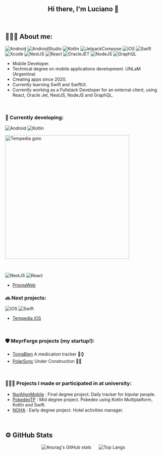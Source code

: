 <div align="center">

## Hi there, I'm Luciano 👋

</div>
<br>

## 🙋🏻‍♂️ About me:

![Android](https://img.shields.io/badge/Android-Green?style=plastic&logo=android&logoColor=white)
![AndroidStudio](https://img.shields.io/badge/AndroidStudio-limegreen?style=plastic&logo=androidstudio&logoColor=white)
![Kotlin](https://img.shields.io/badge/Kotlin-purple?style=plastic&logo=kotlin&logoColor=white)
![JetpackCompose](https://img.shields.io/badge/JetpackCompose-deepskyblue?style=plastic&logo=jetpackcompose&logoColor=white)
![iOS](https://img.shields.io/badge/iOS-orange?style=plastic&logo=apple&logoColor=white)
![Swift](https://img.shields.io/badge/Swift-orange?style=plastic&logo=swift&logoColor=white)
![Xcode](https://img.shields.io/badge/Xcode-blue?style=plastic&logo=xcode&logoColor=white)
![NestJS](https://img.shields.io/badge/NestJS-white?style=plastic&logo=nestjs&logoColor=e0234e)
![React](https://img.shields.io/badge/React-222222?style=plastic&logo=react&logoColor=00d8ff)
![OracleJET](https://img.shields.io/badge/OracleJET-F80000?style=plastic&logo=oracle&logoColor=black)
![NodeJS](https://img.shields.io/badge/Node%20js-339933?style=plastic&logo=nodedotjs&logoColor=white)
![GraphQL](https://img.shields.io/badge/GraphQl-E10098?style=plastic&logo=graphql&logoColor=white)

* Mobile Developer.
* Technical degree on mobile applications development. UNLaM (Argentina)
* Creating apps since 2020.
* Currently learning Swift and SwiftUI.
* Currently working as a Fullstack Developer for an external client, using React, Oracle Jet, NestJS, NodeJS and GraphQL.

<br>

### 🔨 Currently developing:

![Android](https://img.shields.io/badge/Android-Green?style=plastic&logo=android&logoColor=white)
![Kotlin](https://img.shields.io/badge/Kotlin-purple?style=plastic&logo=kotlin&logoColor=white)

<p align="left">
  <a href="https://github.com/lucianodelaiglesia/tempedia">
    <img src="./assets/tempedia.gif" alt="Tempedia goto" width=400>
  </a>
</p>

<br>

![NestJS](https://img.shields.io/badge/NestJS-white?style=plastic&logo=nestjs&logoColor=e0234e)
![React](https://img.shields.io/badge/React-222222?style=plastic&logo=react&logoColor=00d8ff)
* [PrismaWeb](https://github.com/lucianodelaiglesia/PrismaWeb)

### 🔜 Next projects:

![iOS](https://img.shields.io/badge/iOS-orange?style=plastic&logo=apple&logoColor=white)
![Swift](https://img.shields.io/badge/Swift-orange?style=plastic&logo=swift&logoColor=white)
* [Tempedia iOS](https://github.com/lucianodelaiglesia/Tempedia-iOS)

<br>

### 🛡️ MeyrForge projects (my startup!):

* [TomaBien](https://github.com/MeyrForge/TomaBien)  A medication tracker 💊⌚
* [PolarSync](https://github.com/MeyrForge/PolarSync)  Under Construction 🚧🔜

<br>

### 👨🏻‍🎓 Projects I made or participated in at university:

* [NurAlignMobile](https://github.com/ailenaguino/NurAlignMobile) : Final degree project. Daily tracker for bipolar people.
* [PokedexTP](https://github.com/lucianodelaiglesia/PokedexTP) : Mid degree project. Pokedex using Kotlin Multiplatform, Kotlin and Swift.
* [NOHA](https://github.com/suracelucas/NOHA) : Early degree project. Hotel activities manager.

<br>

## ⚙️ GitHub Stats

<div align="center">
<img src="https://github-readme-stats.vercel.app/api?username=lucianodelaiglesia&show_icons=true&theme=transparent" alt="Anurag's GitHub stats" style="margin: 0 10px;">
<img src="https://github-readme-stats.vercel.app/api/top-langs/?username=lucianodelaiglesia&layout=compact&theme=transparent" alt="Top Langs" style="margin: 0 10px;">
</div>
